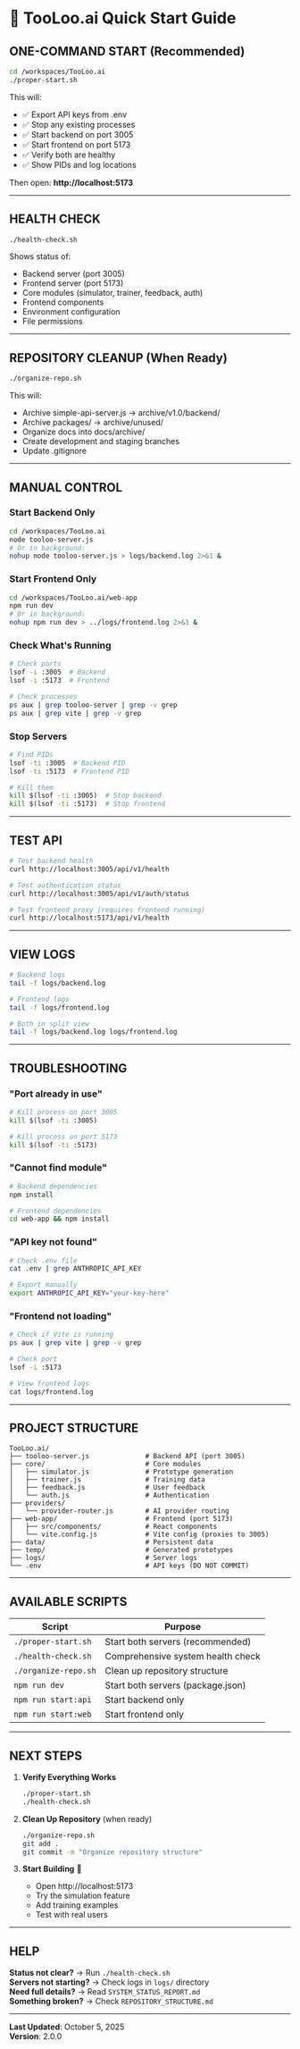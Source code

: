 # 🚀 TooLoo.ai Quick Start Guide

## ONE-COMMAND START (Recommended)

```bash
cd /workspaces/TooLoo.ai
./proper-start.sh
```

This will:
- ✅ Export API keys from .env
- ✅ Stop any existing processes
- ✅ Start backend on port 3005
- ✅ Start frontend on port 5173
- ✅ Verify both are healthy
- ✅ Show PIDs and log locations

Then open: **http://localhost:5173**

---

## HEALTH CHECK

```bash
./health-check.sh
```

Shows status of:
- Backend server (port 3005)
- Frontend server (port 5173)
- Core modules (simulator, trainer, feedback, auth)
- Frontend components
- Environment configuration
- File permissions

---

## REPOSITORY CLEANUP (When Ready)

```bash
./organize-repo.sh
```

This will:
- Archive simple-api-server.js → archive/v1.0/backend/
- Archive packages/ → archive/unused/
- Organize docs into docs/archive/
- Create development and staging branches
- Update .gitignore

---

## MANUAL CONTROL

### Start Backend Only
```bash
cd /workspaces/TooLoo.ai
node tooloo-server.js
# Or in background:
nohup node tooloo-server.js > logs/backend.log 2>&1 &
```

### Start Frontend Only
```bash
cd /workspaces/TooLoo.ai/web-app
npm run dev
# Or in background:
nohup npm run dev > ../logs/frontend.log 2>&1 &
```

### Check What's Running
```bash
# Check ports
lsof -i :3005  # Backend
lsof -i :5173  # Frontend

# Check processes
ps aux | grep tooloo-server | grep -v grep
ps aux | grep vite | grep -v grep
```

### Stop Servers
```bash
# Find PIDs
lsof -ti :3005  # Backend PID
lsof -ti :5173  # Frontend PID

# Kill them
kill $(lsof -ti :3005)  # Stop backend
kill $(lsof -ti :5173)  # Stop frontend
```

---

## TEST API

```bash
# Test backend health
curl http://localhost:3005/api/v1/health

# Test authentication status
curl http://localhost:3005/api/v1/auth/status

# Test frontend proxy (requires frontend running)
curl http://localhost:5173/api/v1/health
```

---

## VIEW LOGS

```bash
# Backend logs
tail -f logs/backend.log

# Frontend logs
tail -f logs/frontend.log

# Both in split view
tail -f logs/backend.log logs/frontend.log
```

---

## TROUBLESHOOTING

### "Port already in use"
```bash
# Kill process on port 3005
kill $(lsof -ti :3005)

# Kill process on port 5173
kill $(lsof -ti :5173)
```

### "Cannot find module"
```bash
# Backend dependencies
npm install

# Frontend dependencies
cd web-app && npm install
```

### "API key not found"
```bash
# Check .env file
cat .env | grep ANTHROPIC_API_KEY

# Export manually
export ANTHROPIC_API_KEY="your-key-here"
```

### "Frontend not loading"
```bash
# Check if Vite is running
ps aux | grep vite | grep -v grep

# Check port
lsof -i :5173

# View frontend logs
cat logs/frontend.log
```

---

## PROJECT STRUCTURE

```
TooLoo.ai/
├── tooloo-server.js              # Backend API (port 3005)
├── core/                         # Core modules
│   ├── simulator.js              # Prototype generation
│   ├── trainer.js                # Training data
│   ├── feedback.js               # User feedback
│   └── auth.js                   # Authentication
├── providers/
│   └── provider-router.js        # AI provider routing
├── web-app/                      # Frontend (port 5173)
│   ├── src/components/           # React components
│   └── vite.config.js            # Vite config (proxies to 3005)
├── data/                         # Persistent data
├── temp/                         # Generated prototypes
├── logs/                         # Server logs
└── .env                          # API keys (DO NOT COMMIT)
```

---

## AVAILABLE SCRIPTS

| Script | Purpose |
|--------|---------|
| `./proper-start.sh` | Start both servers (recommended) |
| `./health-check.sh` | Comprehensive system health check |
| `./organize-repo.sh` | Clean up repository structure |
| `npm run dev` | Start both servers (package.json) |
| `npm run start:api` | Start backend only |
| `npm run start:web` | Start frontend only |

---

## NEXT STEPS

1. **Verify Everything Works**
   ```bash
   ./proper-start.sh
   ./health-check.sh
   ```

2. **Clean Up Repository** (when ready)
   ```bash
   ./organize-repo.sh
   git add .
   git commit -m "Organize repository structure"
   ```

3. **Start Building** 🎨
   - Open http://localhost:5173
   - Try the simulation feature
   - Add training examples
   - Test with real users

---

## HELP

**Status not clear?** → Run `./health-check.sh`  
**Servers not starting?** → Check logs in `logs/` directory  
**Need full details?** → Read `SYSTEM_STATUS_REPORT.md`  
**Something broken?** → Check `REPOSITORY_STRUCTURE.md`

---

**Last Updated**: October 5, 2025  
**Version**: 2.0.0
